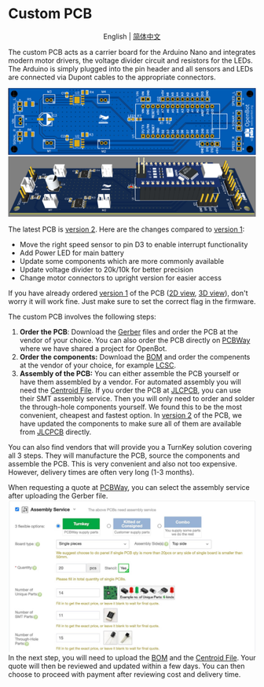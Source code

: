 # Custom PCB

<p align="center">
  <span>English</span> |
  <a href="README_CN.md">简体中文</a>
</p>

The custom PCB acts as a carrier board for the Arduino Nano and integrates modern motor drivers, the voltage divider circuit and resistors for the LEDs. The Arduino is simply plugged into the pin header and all sensors and LEDs are connected via Dupont cables to the appropriate connectors.

![PCB_2D](../../docs/images/pcb_2d_v2.png)
![PCB_3D](../../docs/images/pcb_3d_v2.png)

The latest PCB is [version 2](v2). Here are the changes compared to [version 1](v1):

- Move the right speed sensor to pin D3 to enable interrupt functionality
- Add Power LED for main battery
- Update some components which are more commonly available
- Update voltage divider to 20k/10k for better precision
- Change motor connectors to upright version for easier access

If you have already ordered [version 1](v1) of the PCB ([2D view](../docs/images/pcb_2d_v1.png), [3D view](../docs/images/pcb_3d_v1.png)), don't worry it will work fine. Just make sure to set the correct flag in the firmware.

The custom PCB involves the following steps:

1) **Order the PCB**: Download the [Gerber](v2/gerber_v2.zip) files and order the PCB at the vendor of your choice. You can also order the PCB directly on [PCBWay](https://www.pcbway.com/project/shareproject/OpenBot__Turning_Smartphones_into_Robots.html) where we have shared a project for OpenBot.
2) **Order the components:** Download the [BOM](v2/BOM_v2.csv) and order the compenents at the vendor of your choice, for example [LCSC](https://lcsc.com).
3) **Assembly of the PCB:** You can either assemble the PCB yourself or have them assembled by a vendor. For automated assembly you will need the [Centroid File](v2/centroid_file_v2.csv). If you order the PCB at [JLCPCB](https://jlcpcb.com/), you can use their SMT assembly service. Then you will only need to order and solder the through-hole components yourself. We found this to be the most convenient, cheapest and fastest option. In [version 2](v2) of the PCB, we have updated the components to make sure all of them are available from [JLCPCB](https://jlcpcb.com/) directly.

You can also find vendors that will provide you a TurnKey solution covering all 3 steps. They will manufacture the PCB, source the components and assemble the PCB. This is very convenient and also not too expensive. However, delivery times are often very long (1-3 months).

When requesting a quote at [PCBWay](https://www.pcbway.com/orderonline.aspx), you can select the assembly service after uploading the Gerber file.
![Assembly Service](../../docs/images/assembly_service.jpg)
In the next step, you will need to upload the [BOM](v2/BOM_v2.csv) and the [Centroid File](v2/centroid_file_v2.csv). Your quote will then be reviewed and updated within a few days. You can then choose to proceed with payment after reviewing cost and delivery time.
